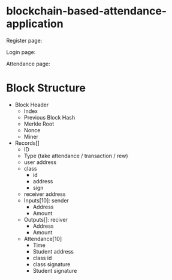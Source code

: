 # blockchain-based-attendance-application

Register page:

Login page:

Attendance page: 

# Block Structure
- Block Header
  - Index
  - Previous Block Hash
  - Merkle Root
  - Nonce
  - Miner
- Records[]
  - ID
  - Type (take attendance / transaction / rew)
  - user address
  - class
    - id
    - address
    - sign
  - receiver address
  - Inputs[10]: sender
    - Address
    - Amount
  - Outputs[]: reciver
    - Address
    - Amount
  - Attendance[10]
    - Time
    - Student address
    - class id
    - class signature
    - Student signature


